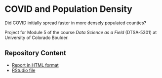 # COVID and Population Density
Did COVID initially spread faster in more densely populated counties? 

Project for Module 5 of the course *Data Science as a Field* (DTSA-5301) at University of Colorado Boulder.

## Repository Content
* [Report in HTML format](https://olaklingberg.github.io/COVID-and-Population-Density/covid_study.html)
* [RStudio file](https://olaklingberg.github.io/COVID-and-Population-Density/covid_study.Rmd)

